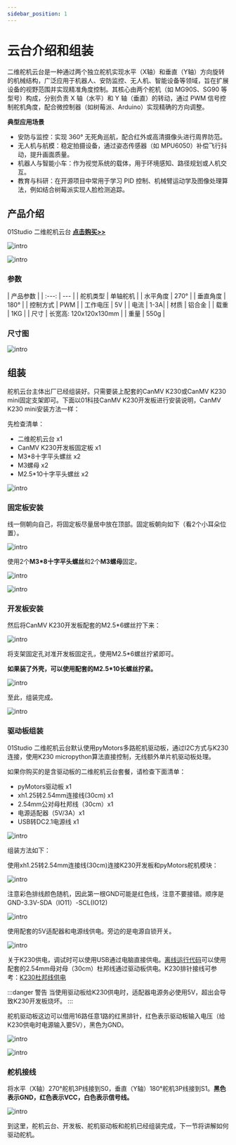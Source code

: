 ```yaml
---
sidebar_position: 1
---
```


# 云台介绍和组装

二维舵机云台是一种通过两个独立舵机实现水平（X轴）和垂直（Y轴）方向旋转的机械结构，广泛应用于机器人、安防监控、无人机、智能设备等领域，旨在扩展设备的视野范围并实现精准角度控制。其核心由两个舵机（如 MG90S、SG90 等型号）构成，分别负责 X 轴（水平）和 Y 轴（垂直）的转动，通过 PWM 信号控制舵机角度，配合微控制器（如树莓派、Arduino）实现精确的方向调整。

**典型应用场景**
- 安防与监控：实现 360° 无死角巡航，配合红外或高清摄像头进行周界防范。
- 无人机与航模：稳定拍摄设备，通过姿态传感器（如 MPU6050）补偿飞行抖动，提升画面质量。
- 机器人与智能小车：作为视觉系统的载体，用于环境感知、路径规划或人机交互。
- 教育与科研：在开源项目中常用于学习 PID 控制、机械臂运动学及图像处理算法，例如结合树莓派实现人脸检测追踪。

## 产品介绍

01Studio 二维舵机云台 [**点击购买>>**](https://item.taobao.com/item.htm?id=956013958624)

![intro](./img/intro/intro6_2.png)

![intro](./img/intro/intro0.png)

### 参数

|  产品参数 |
|  :---:  | ---  |
| 舵机类型  | 单轴舵机 |
| 水平角度 | 270° | 
| 垂直角度  | 180° |
| 控制方式  | PWM |
| 工作电压  | 5V |
| 电流  | 1-3A|
| 材质  | 铝合金 |
| 载重  | 1KG |
| 尺寸  | 长宽高: 120x120x130mm |
| 重量  | 550g |

### 尺寸图

![intro](./img/intro/size.png)

## 组装

舵机云台主体出厂已经组装好。只需要装上配套的CanMV K230或CanMV K230 mini固定支架即可。下面以01科技CanMV K230开发板进行安装说明，CanMV K230 mini安装方法一样：

先检查清单：

- 二维舵机云台 x1
- CanMV K230开发板固定板 x1
- M3*8十字平头螺丝 x2
- M3螺母 x2
- M2.5*10十字平头螺丝 x2

![intro](./img/intro/intro1.png)

### 固定板安装

线一侧朝向自己，将固定板尽量居中放在顶部。固定板朝向如下（看2个小耳朵位置）。

![intro](./img/intro/intro2.png)

使用2个**M3*8十字平头螺丝**和2个**M3螺母**固定。

![intro](./img/intro/intro3.png)

![intro](./img/intro/intro4.png)

### 开发板安装

然后将CanMV K230开发板配套的M2.5*6螺丝拧下来：

![intro](./img/intro/intro5.png)

将支架固定孔对准开发板固定孔，使用M2.5*6螺丝拧紧即可。

 **如果装了外壳，可以使用配套的M2.5*10长螺丝拧紧。**

![intro](./img/intro/intro6.png)

至此，组装完成。

![intro](./img/intro/intro6_1.png)

### 驱动板组装

01Studio 二维舵机云台默认使用pyMotors多路舵机驱动板，通过I2C方式与K230连接，使用K230 micropython算法直接控制，无线额外单片机驱动板处理。

如果你购买的是含驱动板的二维舵机云台套餐，请检查下面清单：

- pyMotors驱动板 x1
- xh1.25转2.54mm连接线(30cm) x1
- 2.54mm公对母杜邦线（30cm）x1
- 电源适配器（5V/3A）x1
- USB转DC2.1电源线 x1

![intro](./img/intro/intro6_2.png)

组装方法如下：

使用xh1.25转2.54mm连接线(30cm)连接K230开发板和pyMotors舵机模块：

![intro](./img/intro/intro7.png)

注意彩色排线颜色随机，因此第一根GND可能是红色线，注意不要接错。顺序是  GND-3.3V-SDA（IO11）-SCL(IO12)

![intro](./img/intro/intro8.png)

使用配套的5V适配器和电源线供电。旁边的是电源自锁开关。

![intro](./img/intro/intro9.png)

关于K230供电，调试时可以使用USB通过电脑直接供电。[离线运行代码](../../getting_start/run_offline.md)可以使用配套的2.54mm母对母（30cm）杜邦线通过驱动板供电。K230排针接线可参考：[K230杜邦线供电](../../getting_start/power_supply.md#dupont-line)

:::danger 警告
当使用驱动板给K230供电时，适配器电源务必使用5V，超出会导致K230开发板烧坏。
:::

舵机驱动板这边可以借用16路任意1路的红黑排针，红色表示驱动板输入电压（给K230供电时电源输入要5V），黑色为GND。

![intro](./img/intro/intro10.png)

![intro](./img/intro/intro11.png)

### 舵机接线

将水平（X轴）270°舵机3P线接到S0，垂直（Y轴）180°舵机3P线接到S1。**黑色表示GND，红色表示VCC，白色表示信号线。**

![intro](./img/intro/intro12.png)


到这里，舵机云台、开发板、舵机驱动板和舵机已经组装完成，下一节将讲解如何驱动舵机。













